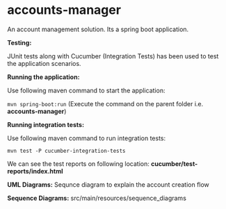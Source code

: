 # accounts-manager
An account management solution. Its a spring boot application.

**Testing:**

JUnit tests along with Cucumber (Integration Tests) has been used to test the application scenarios.

**Running the application:**

Use following maven command to start the application:

`mvn spring-boot:run` (Execute the command on the parent folder i.e. **accounts-manager**)

**Running integration tests:**

Use following maven command to run integration tests:

`mvn test -P cucumber-integration-tests`

We can see the test reports on following location: 
**cucumber/test-reports/index.html**

**UML Diagrams:** Sequnce diagram to explain the account creation flow

**Sequence Diagrams:** src/main/resources/sequence_diagrams       





